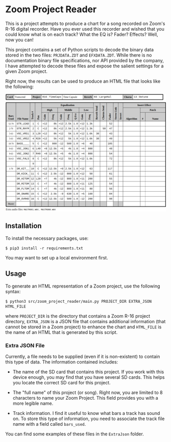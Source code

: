 # Zoom Project Reader

This is a project attempts to produce a chart for a song recorded on Zoom's R-16 digital recorder. Have you ever used this recorder and wished that you could know what is on each track? What the EQ is? Fader? Effects? Well, now you can!

This project contains a set of Python scripts to decode the binary data stored in the two files: `PRJDATA.ZDT` and `EFXDATA.ZDT`. While there is no documentation binary file specifications, nor API provided by the company, I have attempted to decode these files and expose the salient settings for a given Zoom project.

Right now, the results can be used to produce an HTML file that looks like the following:

![Sample Chart](docs/chart.png)

## Installation

To install the necessary packages, use:

```
$ pip3 install -r requirements.txt
```

You may want to set up a local environment first.

## Usage

To generate an HTML representation of a Zoom project, use the following syntax:

```
$ python3 src/zoom_project_reader/main.py PROJECT_DIR EXTRA_JSON HTML_FILE
```

where `PROJECT_DIR` is the directory that contains a Zoom R-16 project directory, `EXTRA_JSON` is a JSON file that contains additional information (that cannot be stored in a Zoom project) to enhance the chart and `HTML_FILE` is the name of an HTML that is generated by this script.

### Extra JSON File

Currently, a file needs to be supplied (even if it is non-existent) to contain this type of data. The information contained includes:

* The name of the SD card that contains this project. If you work with this device enough, you may find that you have several SD cards. This helps you locate the correct SD card for this project.

* The "full name" of this project (or song). Right now, you are limited to 8 characters to name your Zoom Project. This field provides you with a more legible name.

* Track information. I find it useful to know what bars a track has sound on. To store this type of information, you need to associate the track file name with a field called `bars_used`.

You can find some examples of these files in the `ExtraJson` folder.